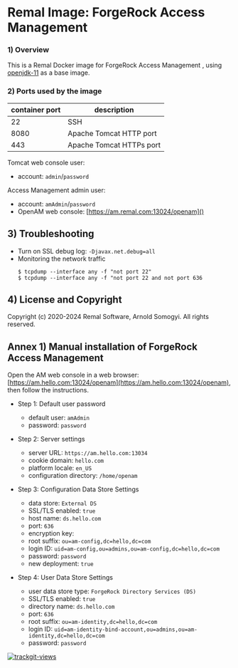 # Remal Image: ForgeRock Access Management

### 1) Overview
This is a Remal Docker image for ForgeRock Access Management , using [openjdk-11](../../core/openjdk-11) as a base image.

### 2) Ports used by the image

| container port | description              |
|----------------|--------------------------|
| 22             | SSH                      |
| 8080           | Apache Tomcat HTTP port  |
| 443            | Apache Tomcat HTTPs port |

Tomcat web console user:
* account: `admin`/`password`

Access Management admin user:
* account: `amAdmin`/`password`
* OpenAM web console: [https://am.remal.com:13024/openam]()

## 3) Troubleshooting
* Turn on SSL debug log: `-Djavax.net.debug=all`
* Monitoring the network traffic
    ~~~~
    $ tcpdump --interface any -f "not port 22"
    $ tcpdump --interface any -f "not port 22 and not port 636
    ~~~~

## 4) License and Copyright
Copyright (c) 2020-2024 Remal Software, Arnold Somogyi. All rights reserved.

## Annex 1) Manual installation of ForgeRock Access Management
Open the AM web console in a web browser: [https://am.hello.com:13024/openam](https://am.hello.com:13024/openam), then follow the instructions.

* Step 1: Default user password
  * default user: `amAdmin`
  * password: `password`


* Step 2: Server settings
  * server URL: `https://am.hello.com:13034`
  * cookie domain: `hello.com`
  * platform locale: `en_US`
  * configuration directory: `/home/openam`


* Step 3: Configuration Data Store Settings
  * data store: `External DS`
  * SSL/TLS enabled: `true`
  * host name: `ds.hello.com`
  * port: `636`
  * encryption key:
  * root suffix: `ou=am-config,dc=hello,dc=com`
  * login ID: `uid=am-config,ou=admins,ou=am-config,dc=hello,dc=com`
  * password: `password`
  * new deployment: `true`


* Step 4: User Data Store Settings
  * user data store type: `ForgeRock Directory Services (DS)`
  * SSL/TLS enabled: `true`
  * directory name: `ds.hello.com`
  * port: `636`
  * root suffix: `ou=am-identity,dc=hello,dc=com`
  * login ID: `uid=am-identity-bind-account,ou=admins,ou=am-identity,dc=hello,dc=com`
  * password: `password`

<a href="https://trackgit.com">
  <img src="https://us-central1-trackgit-analytics.cloudfunctions.net/token/ping/lcfhkdub7k2lpj33n2cl" alt="trackgit-views" />
</a>

